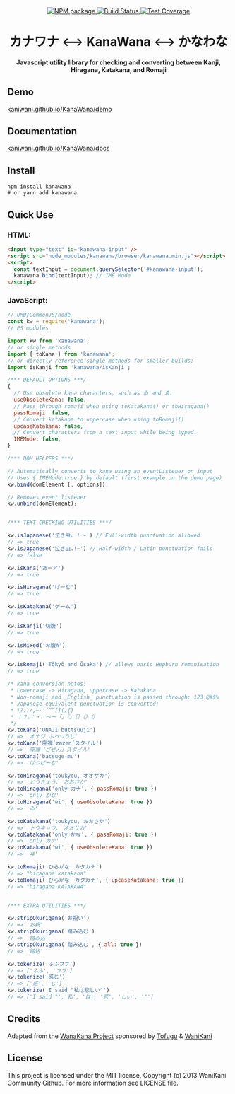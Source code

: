 <div align="center">
  <!-- Npm Version -->
  <a href="https://www.npmjs.com/package/kanawana">
    <img src="https://img.shields.io/npm/v/kanawana.svg" alt="NPM package" />
  </a>
  <!-- Build Status -->
  <a href="https://travis-ci.org/Kaniwani/KanaWana">
    <img src="https://img.shields.io/travis/Kaniwani/KanaWana.svg" alt="Build Status" />
  </a>
  <!-- Test Coverage -->
  <a href="https://coveralls.io/github/Kaniwani/KanaWana">
    <img src="https://img.shields.io/coveralls/Kaniwani/KanaWana.svg" alt="Test Coverage" />
  </a>
</div>

<div align="center">
<h1>カナワナ &lt;--&gt; KanaWana &lt;--&gt; かなわな</h1>
<h4>Javascript utility library for checking and converting between Kanji, Hiragana, Katakana, and Romaji</h4>
</div>


## Demo
[kaniwani.github.io/KanaWana/demo](https://kaniwani.github.io/KanaWana/demo)


## Documentation
[kaniwani.github.io/KanaWana/docs](https://kaniwani.github.io/KanaWana/docs/global.html)


## Install
```shell
npm install kanawana
# or yarn add kanawana
```

## Quick Use
### HTML:
```html
<input type="text" id="kanawana-input" />
<script src="node_modules/kanawana/browser/kanawana.min.js"></script>
<script>
  const textInput = document.querySelector('#kanawana-input');
  kanawana.bind(textInput); // IME Mode
</script>
```
### JavaScript:
```javascript
// UMD/CommonJS/node
const kw = require('kanawana');
// ES modules

import kw from 'kanawana';
// or single methods
import { toKana } from 'kanawana';
// or directly reference single methods for smaller builds:
import isKanji from 'kanawana/isKanji';

/*** DEFAULT OPTIONS ***/
{
  // Use obsolete kana characters, such as ゐ and ゑ.
  useObsoleteKana: false,
  // Pass through romaji when using toKatakana() or toHiragana()
  passRomaji: false,
  // Convert katakana to uppercase when using toRomaji()
  upcaseKatakana: false,
  // Convert characters from a text input while being typed.
  IMEMode: false,
}

/*** DOM HELPERS ***/

// Automatically converts to kana using an eventListener on input
// Uses { IMEMode:true } by default (first example on the demo page)
kw.bind(domElement [, options]);

// Removes event listener
kw.unbind(domElement);


/*** TEXT CHECKING UTILITIES ***/

kw.isJapanese('泣き虫。！〜') // Full-width punctuation allowed
// => true
kw.isJapanese('泣き虫.!~') // Half-width / Latin punctuation fails
// => false

kw.isKana('あーア')
// => true

kw.isHiragana('げーむ')
// => true

kw.isKatakana('ゲーム')
// => true

kw.isKanji('切腹')
// => true

kw.isMixed('お腹A')
// => true

kw.isRomaji('Tōkyō and Ōsaka') // allows basic Hepburn romanisation
// => true

/* kana conversion notes:
 * Lowercase -> Hiragana, uppercase -> Katakana.
 * Non-romaji and _English_ punctuation is passed through: 123 @#$%
 * Japanese equivalent punctuation is converted:
 * !?.:/,~-‘’“”[](){}
 * ！？。：・、〜ー「」『』［］（）｛｝
 */
kw.toKana('ONAJI buttsuuji')
// => 'オナジ ぶっつうじ'
kw.toKana('座禅‘zazen’スタイル')
// => '座禅「ざぜん」スタイル'
kw.toKana('batsuge-mu')
// => 'ばつげーむ'

kw.toHiragana('toukyou, オオサカ')
// => 'とうきょう、　おおさか'
kw.toHiragana('only カナ', { passRomaji: true })
// => 'only かな'
kw.toHiragana('wi', { useObsoleteKana: true })
// => 'ゐ'

kw.toKatakana('toukyou, おおさか')
// => 'トウキョウ、　オオサカ'
kw.toKatakana('only かな', { passRomaji: true })
// => 'only カナ'
kw.toKatakana('wi', { useObsoleteKana: true })
// => 'ヰ'

kw.toRomaji('ひらがな　カタカナ')
// => "hiragana katakana"
kw.toRomaji('ひらがな　カタカナ', { upcaseKatakana: true })
// => "hiragana KATAKANA"


/*** EXTRA UTILITIES ***/

kw.stripOkurigana('お祝い')
// => 'お祝'
kw.stripOkurigana('踏み込む')
// => '踏み込'
kw.stripOkurigana('踏み込む', { all: true })
// => '踏込'

kw.tokenize('ふふフフ')
// => ['ふふ', 'フフ']
kw.tokenize('感じ')
// => ['感', 'じ']
kw.tokenize('I said "私は悲しい"')
// => ['I said "','私', 'は', '悲', 'しい', '"']
```

## Credits
Adapted from the [WanaKana Project](https://github.com/WaniKani/WanaKana) sponsored by [Tofugu](http://www.tofugu.com) & [WaniKani](https://www.wanikani.com)

## License
This project is licensed under the MIT license, Copyright (c) 2013 WaniKani Community Github. For more information see LICENSE file.
